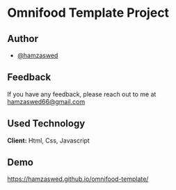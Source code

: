 # Omnifood Template Project

## Author

- [@hamzaswed](https://github.com/hamzaswed)


## Feedback

If you have any feedback, please reach out to me at hamzaswed66@gmail.com


## Used Technology

**Client:** Html, Css, Javascript


## Demo

https://hamzaswed.github.io/omnifood-template/


